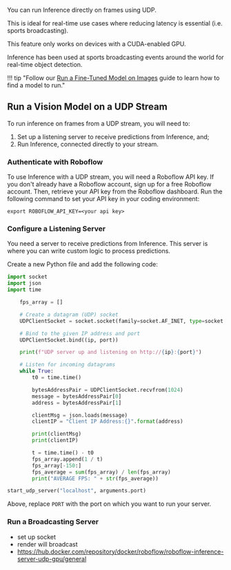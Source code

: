 You can run Inference directly on frames using UDP.

This is ideal for real-time use cases where reducing latency is essential (i.e. sports broadcasting).

This feature only works on devices with a CUDA-enabled GPU.

Inference has been used at sports broadcasting events around the world for real-time object detection.

!!! tip "Follow our [Run a Fine-Tuned Model on Images](/quickstart/run_model_on_image) guide to learn how to find a model to run."

## Run a Vision Model on a UDP Stream

To run inference on frames from a UDP stream, you will need to:

1. Set up a listening server to receive predictions from Inference, and;
2. Run Inference, connected directly to your stream.

### Authenticate with Roboflow

To use Inference with a UDP stream, you will need a Roboflow API key. If you don't already have a Roboflow account, sign up for a free Roboflow account. Then, retrieve your API key from the Roboflow dashboard. Run the following command to set your API key in your coding environment:

```
export ROBOFLOW_API_KEY=<your api key>
```

### Configure a Listening Server

You need a server to receive predictions from Inference. This server is where you can write custom logic to process predictions.

Create a new Python file and add the following code:

```python
import socket
import json
import time

    fps_array = []

    # Create a datagram (UDP) socket
    UDPClientSocket = socket.socket(family=socket.AF_INET, type=socket.SOCK_DGRAM)

    # Bind to the given IP address and port
    UDPClientSocket.bind((ip, port))

    print(f"UDP server up and listening on http://{ip}:{port}")

    # Listen for incoming datagrams
    while True:
        t0 = time.time()

        bytesAddressPair = UDPClientSocket.recvfrom(1024)
        message = bytesAddressPair[0]
        address = bytesAddressPair[1]

        clientMsg = json.loads(message)
        clientIP = "Client IP Address:{}".format(address)

        print(clientMsg)
        print(clientIP)

        t = time.time() - t0
        fps_array.append(1 / t)
        fps_array[-150:]
        fps_average = sum(fps_array) / len(fps_array)
        print("AVERAGE FPS: " + str(fps_average))

start_udp_server("localhost", arguments.port)
```

Above, replace `PORT` with the port on which you want to run your server.

### Run a Broadcasting Server

- set up socket
- render will broadcast
- https://hub.docker.com/repository/docker/roboflow/roboflow-inference-server-udp-gpu/general
